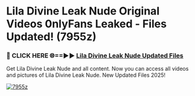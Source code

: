 # Lila Divine Leak Nude Original Videos 0nlyFans Leaked - Files Updated! (7955z)

<h3>🔴 CLICK HERE 🌐==►► <a href="https://tinyurl.com/yrmya6cz" rel="nofollow">Lila Divine Leak Nude Updated Files</a></h3>

Get Lila Divine Leak Nude and all content. Now you can access all videos and pictures of Lila Divine Leak Nude. New Updated Files 2025!

[![7955z](https://i.imgur.com/FMdXYCs.gif)](https://tinyurl.com/yrmya6cz)
